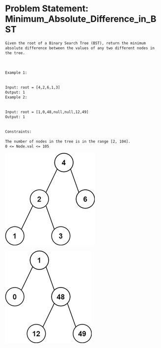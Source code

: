 # Problem Statement: Minimum_Absolute_Difference_in_BST
```
Given the root of a Binary Search Tree (BST), return the minimum absolute difference between the values of any two different nodes in the tree.



Example 1:


Input: root = [4,2,6,1,3]
Output: 1
Example 2:


Input: root = [1,0,48,null,null,12,49]
Output: 1


Constraints:

The number of nodes in the tree is in the range [2, 104].
0 <= Node.val <= 105

```

![alt text](image.png)

![alt text](image-1.png)
